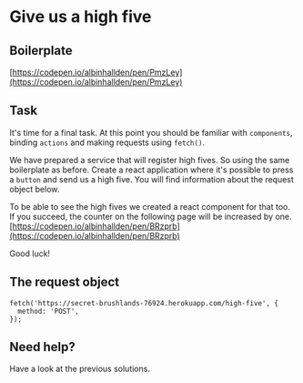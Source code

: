 # Give us a high five

## Boilerplate

[https://codepen.io/albinhallden/pen/PmzLey](https://codepen.io/albinhallden/pen/PmzLey)

## Task

It's time for a final task. At this point you should be familiar with `components`, binding `actions` and making requests using `fetch()`. 

We have prepared a service that will register high fives. So using the same boilerplate as before. Create a react application where it's possible to press a `button` and send us a high five. You will find information about the request object below. 

To be able to see the high fives we created a react component for that too. If you succeed, the counter on the following page will be increased by one. [https://codepen.io/albinhallden/pen/BRzprb](https://codepen.io/albinhallden/pen/BRzprb)

Good luck!

## The request object

```
fetch('https://secret-brushlands-76924.herokuapp.com/high-five', {
  method: 'POST',
});
```

## Need help? 

Have a look at the previous solutions. 

